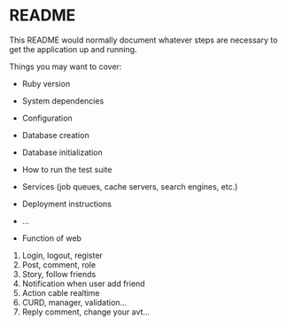 # README

This README would normally document whatever steps are necessary to get the
application up and running.

Things you may want to cover:

* Ruby version

* System dependencies

* Configuration

* Database creation

* Database initialization

* How to run the test suite

* Services (job queues, cache servers, search engines, etc.)

* Deployment instructions

* ...
- Function of web
1. Login, logout, register
2. Post, comment, role
3. Story, follow friends
4. Notification when user add friend
5. Action cable realtime 
6. CURD, manager, validation...
7. Reply comment, change your avt...
